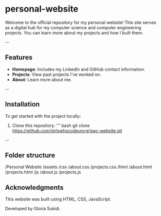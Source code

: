 # personal-website
Welcome to the official repository for my personal website! This site serves as a digital hub for my computer science and computer engineering projects. You can learn more about my projects and how I built them.

--

## Features
- **Homepage**: Includes my LinkedIn and GitHub contact information.
- **Projects**: View past projects I've worked on.
- **About**: Learn more about me.

--

## Installation

To get started with the project locally:

1. Clone this repository:
''' bash git clone https://github.com/girlswhocodeuncg/gwc-website.git

--

## Folder structure
/Personal Website
    /assets
    /css
        /about.css
        /projects.css
    /html
        /about.html
        /projects.html
    /js
        /about.js
        /projects.js
    
## Acknowledgments
This website was built using HTML, CSS, JavaScript.

Developed by Gloria Sukidi.
